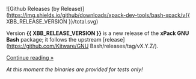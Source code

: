 ![Github Releases (by Release)](https://img.shields.io/github/downloads/xpack-dev-tools/bash-xpack/v{{ XBB_RELEASE_VERSION }}/total.svg)

Version **{{ XBB_RELEASE_VERSION }}** is a new release of the **xPack GNU Bash** package; it follows the upstream [release](https://github.com/Kitware/GNU Bash/releases/tag/vX.Y.Z/).

[Continue reading »](will-be-updated-shortly)

_At this moment the binaries are provided for tests only!_
